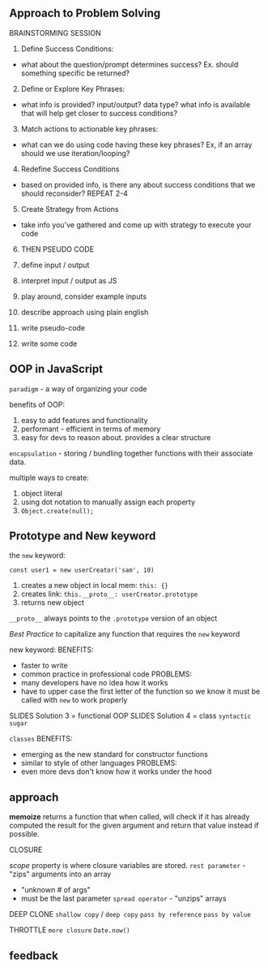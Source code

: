## Approach to Problem Solving

BRAINSTORMING SESSION

1. Define Success Conditions:

- what about the question/prompt determines success? Ex. should something specific be returned?

2. Define or Explore Key Phrases:

- what info is provided? input/output? data type? what info is available that will help get closer to success conditions?

3. Match actions to actionable key phrases:

- what can we do using code having these key phrases? Ex, if an array should we use iteration/looping?

4. Redefine Success Conditions

- based on provided info, is there any about success conditions that we should reconsider?
  REPEAT 2-4

5. Create Strategy from Actions

- take info you've gathered and come up with strategy to execute your code

6. THEN PSEUDO CODE

1. define input / output
1. interpret input / output as JS
1. play around, consider example inputs
1. describe approach using plain english
1. write pseudo-code
1. write some code

## OOP in JavaScript

`paradigm` - a way of organizing your code

benefits of OOP:

1. easy to add features and functionality
2. performant - efficient in terms of memory
3. easy for devs to reason about. provides a clear structure

`encapsulation` - storing / bundling together functions with their associate data.

multiple ways to create:

1. object literal
2. using dot notation to manually assign each property
3. `Object.create(null);`

## Prototype and New keyword

the `new` keyword:

```
const user1 = new userCreator('sam', 10)
```

1. creates a new object in local mem: `this: {}`
2. creates link: `this.__proto__: userCreator.prototype`
3. returns new object

`__proto__` always points to the `.prototype` version of an object

_Best Practice_ to capitalize any function that requires the `new` keyword

new keyword:
BENEFITS:

- faster to write
- common practice in professional code
  PROBLEMS:
- many developers have no idea how it works
- have to upper case the first letter of the function so we know it must be called with `new` to work properly

SLIDES Solution 3 = functional OOP
SLIDES Solution 4 = class `syntactic sugar`

`classes`
BENEFITS:

- emerging as the new standard for constructor functions
- similar to style of other languages
  PROBLEMS:
- even more devs don't know how it works under the hood

## approach

**memoize**
returns a function that when called, will check if it has already computed the result for the given argument and return that value instead if possible.

CLOSURE

_scope_ property is where closure variables are stored.
`rest parameter` - "zips" arguments into an array

- "unknown # of args"
- must be the last parameter
  `spread operator` - "unzips" arrays

DEEP CLONE
`shallow copy` / `deep copy`
`pass by reference`
`pass by value`

THROTTLE
`more closure`
`Date.now()`

## feedback
